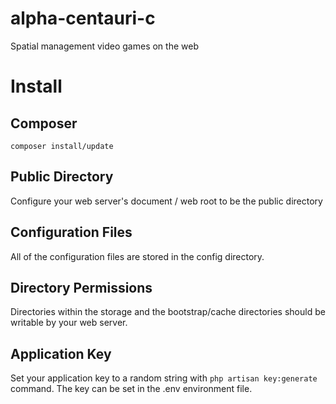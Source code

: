 # alpha-centauri-c
Spatial management video games on the web

# Install

## Composer

`composer install/update`

## Public Directory

Configure your web server's document / web root to be the public directory

## Configuration Files

All of the configuration files are stored in the config directory.

## Directory Permissions

Directories within the storage and the bootstrap/cache directories should be writable by your web server.

## Application Key

Set your application key to a random string with `php artisan key:generate` command.
The key can be set in the .env environment file.
